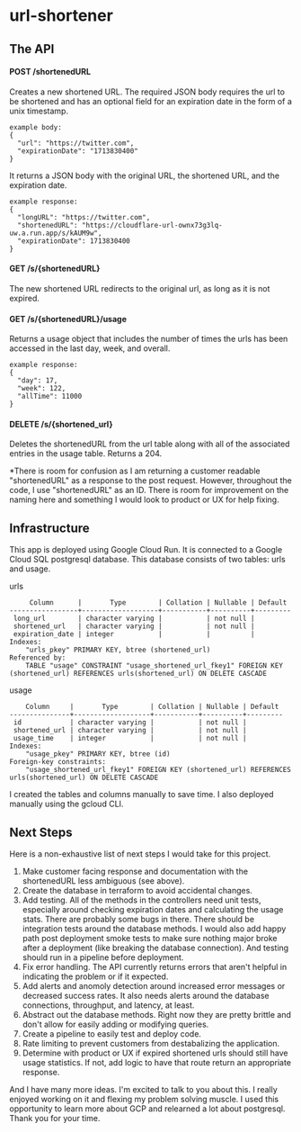 # url-shortener

## The API
#### POST /shortenedURL
Creates a new shortened URL.
The required JSON body requires the url to be shortened and has an optional field for an expiration date in the form of a unix timestamp. 
```
example body:
{
  "url": "https://twitter.com",
  "expirationDate": "1713830400"
}
```
It returns a JSON body with the original URL, the shortened URL, and the expiration date.
```
example response:
{
  "longURL": "https://twitter.com",
  "shortenedURL": "https://cloudflare-url-ownx73g3lq-uw.a.run.app/s/kAUM9w",
  "expirationDate": 1713830400
}
```

#### GET /s/{shortenedURL}
The new shortened URL redirects to the original url, as long as it is not expired.

#### GET /s/{shortenedURL}/usage
Returns a usage object that includes the number of times the urls has been accessed in the last day, week, and overall.
```
example response:
{
  "day": 17,
  "week": 122,
  "allTime": 11000
}
```

#### DELETE /s/{shortened_url}
Deletes the shortenedURL from the url table along with all of the associated entries in the usage table.
Returns a 204.

*There is room for confusion as I am returning a customer readable "shortenedURL" as a response to the post request. However, throughout the code, I use "shortenedURL" as an ID. There is room for improvement on the naming here and something I would look to product or UX for help fixing.


## Infrastructure
This app is deployed using Google Cloud Run.
It is connected to a Google Cloud SQL postgresql database. This database consists of two tables: urls and usage.

urls
```
     Column      |       Type        | Collation | Nullable | Default 
-----------------+-------------------+-----------+----------+---------
 long_url        | character varying |           | not null | 
 shortened_url   | character varying |           | not null | 
 expiration_date | integer           |           |          | 
Indexes:
    "urls_pkey" PRIMARY KEY, btree (shortened_url)
Referenced by:
    TABLE "usage" CONSTRAINT "usage_shortened_url_fkey1" FOREIGN KEY (shortened_url) REFERENCES urls(shortened_url) ON DELETE CASCADE
```

usage
```
    Column     |       Type        | Collation | Nullable | Default 
---------------+-------------------+-----------+----------+---------
 id            | character varying |           | not null | 
 shortened_url | character varying |           | not null | 
 usage_time    | integer           |           | not null | 
Indexes:
    "usage_pkey" PRIMARY KEY, btree (id)
Foreign-key constraints:
    "usage_shortened_url_fkey1" FOREIGN KEY (shortened_url) REFERENCES urls(shortened_url) ON DELETE CASCADE
```

I created the tables and columns manually to save time. 
I also deployed manually using the gcloud CLI.

## Next Steps
Here is a non-exhaustive list of next steps I would take for this project.
1. Make customer facing response and documentation with the shortenedURL less ambiguous (see above).
2. Create the database in terraform to avoid accidental changes.
3. Add testing. All of the methods in the controllers need unit tests, especially around checking expiration dates and calculating the usage stats. There are probably some bugs in there. There should be integration tests around the database methods. I would also add happy path post deployment smoke tests to make sure nothing major broke after a deployment (like breaking the database connection). And testing should run in a pipeline before deployment.
4. Fix error handling. The API currently returns errors that aren't helpful in indicating the problem or if it expected.
5. Add alerts and anomoly detection around increased error messages or decreased success rates. It also needs alerts around the database connections, throughput, and latency, at least.
6. Abstract out the database methods. Right now they are pretty brittle and don't allow for easily adding or modifying queries.
7. Create a pipeline to easily test and deploy code.
8. Rate limiting to prevent customers from destabalizing the application.
9. Determine with product or UX if expired shortened urls should still have usage statistics. If not, add logic to have that route return an appropriate response.

And I have many more ideas. I'm excited to talk to you about this. I really enjoyed working on it and flexing my problem solving muscle. I used this opportunity to learn more about GCP and relearned a lot about postgresql.
Thank you for your time.
